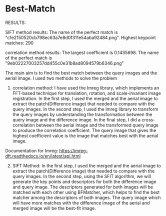 # Best-Match
RESULTS:

SIFT method results:
The name of the perfect match is "c1e2150520cb798ec63a7e8d0f311e54aba92484.png".
Highest keypoint matches: 290

correlation method results:
The largest coefficient is 0.1435698.
The name of the perfect match is "9eb02227003257dd455c0e31b8ad8094579b6346.png"



The main aim is to find the best match between the query images and the aerial image.
 I used two methods to solve the problem
1) correlation method:
 I have used the Imreg library, which implements an FFT-based technique for translation, rotation, and scale-invariant image registration. In the first step, I used the merged and the aerial image to extract the patch(Difference image)  that needed to compare with the query images. In the second step, I used the Imreg library to transform the query images by understanding the transformation between the query image and the difference image. In the final step, I did a cross-correlation between the aerial image and the transformed query image to produce the correlation coefficient. The query image that gives the highest coefficient value is the image that matches best with the aerial image.

Documentation for Imreg:
https://imreg-dft.readthedocs.io/en/latest/api.html

2) SIFT Method:
In the first step, I used the merged and the aerial image to extract the patch(Difference image)  that needed to compare with the query images.
In the second step, using the SFIT algorithm, we will generate the key points and descriptors for both the difference image and query image. The descriptors generated for both images will be matched with each other using BFMatcher, which helps to find the best matcher among the descriptors of both images. The query image which will have more matches with the difference image of the aerial and merged image will be the best-fit image.

